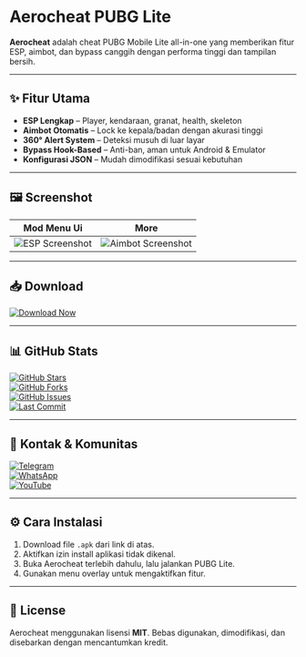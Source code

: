 # Aerocheat PUBG Lite

**Aerocheat** adalah cheat PUBG Mobile Lite all-in-one yang memberikan fitur ESP, aimbot, dan bypass canggih dengan performa tinggi dan tampilan bersih.

---

## ✨ Fitur Utama

- **ESP Lengkap** – Player, kendaraan, granat, health, skeleton
- **Aimbot Otomatis** – Lock ke kepala/badan dengan akurasi tinggi
- **360° Alert System** – Deteksi musuh di luar layar
- **Bypass Hook-Based** – Anti-ban, aman untuk Android & Emulator
- **Konfigurasi JSON** – Mudah dimodifikasi sesuai kebutuhan

---

## 🖼️ Screenshot

| Mod Menu Ui | More |
|-------------|-------------|
| ![ESP Screenshot]([[https://img.shields.io/badge/Download-Aerocheat-blue?style=for-the-badge&logo=google-drive](https://i.ibb.co.com/vvLD1zwB/Screenshot-20250422-190131-com-tencent-iglite.png)](https://ibb.co.com/wrpYy60L)) | ![Aimbot Screenshot](https://img.shields.io/badge/Download-Aerocheat-blue?style=for-the-badge&logo=google-drive) |

---

## 📥 Download

[![Download Now](https://img.shields.io/badge/Download-Aerocheat-blue?style=for-the-badge&logo=google-drive)](https://your-download-link.com/aerocheat.apk)

---

## 📊 GitHub Stats

[![GitHub Stars](https://img.shields.io/github/stars/username/aerocheat-pubg-lite?style=social)](https://github.com/username/aerocheat-pubg-lite/stargazers)  
[![GitHub Forks](https://img.shields.io/github/forks/username/aerocheat-pubg-lite?style=social)](https://github.com/username/aerocheat-pubg-lite/network/members)  
[![GitHub Issues](https://img.shields.io/github/issues/username/aerocheat-pubg-lite?style=flat)](https://github.com/username/aerocheat-pubg-lite/issues)  
[![Last Commit](https://img.shields.io/github/last-commit/username/aerocheat-pubg-lite?style=flat)](https://github.com/username/aerocheat-pubg-lite/commits/main)

---

## 📱 Kontak & Komunitas

[![Telegram](https://img.shields.io/badge/Telegram-Join%20Group-2CA5E0?style=for-the-badge&logo=telegram)](https://t.me/aerocheat)  
[![WhatsApp](https://img.shields.io/badge/WhatsApp-Chat%20Support-25D366?style=for-the-badge&logo=whatsapp)](https://wa.me/628xxxxxxxxxx)  
[![YouTube](https://img.shields.io/badge/YouTube-Tutorials-FF0000?style=for-the-badge&logo=youtube)](https://youtube.com/@aerocheat)

---

## ⚙️ Cara Instalasi

1. Download file `.apk` dari link di atas.
2. Aktifkan izin install aplikasi tidak dikenal.
3. Buka Aerocheat terlebih dahulu, lalu jalankan PUBG Lite.
4. Gunakan menu overlay untuk mengaktifkan fitur.

---

## 📝 License

Aerocheat menggunakan lisensi **MIT**. Bebas digunakan, dimodifikasi, dan disebarkan dengan mencantumkan kredit.
